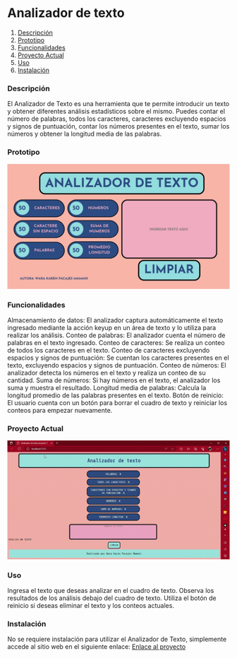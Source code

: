 # Analizador de texto 

1. [Descripción](#descripción)
2. [Prototipo](#prototipo)
3. [Funcionalidades](#funcionalidades)
4. [Proyecto Actual](#proyecto-actual)
5. [Uso](#uso)
6. [Instalación](#instalación)

### Descripción
El Analizador de Texto es una herramienta que te permite introducir un texto y obtener diferentes análisis estadísticos sobre el mismo. Puedes contar el número de palabras, todos los caracteres, caracteres excluyendo espacios y signos de puntuación, contar los números presentes en el texto, sumar los números y obtener la longitud media de las palabras.

### Prototipo
![Prototipo Inicial](Anexos/prototipo.jpg)

### Funcionalidades
Almacenamiento de datos: El analizador captura automáticamente el texto ingresado mediante la acción keyup en un área de texto y lo utiliza para realizar los análisis.
Conteo de palabras: El analizador cuenta el número de palabras en el texto ingresado.
Conteo de caracteres: Se realiza un conteo de todos los caracteres en el texto.
Conteo de caracteres excluyendo espacios y signos de puntuación: Se cuentan los caracteres presentes en el texto, excluyendo espacios y signos de puntuación.
Conteo de números: El analizador detecta los números en el texto y realiza un conteo de su cantidad.
Suma de números: Si hay números en el texto, el analizador los suma y muestra el resultado.
Longitud media de palabras: Calcula la longitud promedio de las palabras presentes en el texto.
Botón de reinicio: El usuario cuenta con un botón para borrar el cuadro de texto y reiniciar los conteos para empezar nuevamente.

### Proyecto Actual
![Prototipo actual](Anexos/final.gif)


### Uso
Ingresa el texto que deseas analizar en el cuadro de texto.
Observa los resultados de los análisis debajo del cuadro de texto.
Utiliza el botón de reinicio si deseas eliminar el texto y los conteos actuales.

### Instalación
No se requiere instalación para utilizar el Analizador de Texto, simplemente accede al sitio web en el siguiente enlace:
[Enlace al proyecto](https://warakaren.github.io/src/)

